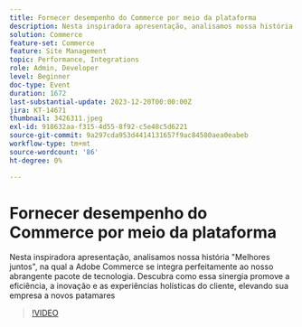 ```yaml
---
title: Fornecer desempenho do Commerce por meio da plataforma
description: Nesta inspiradora apresentação, analisamos nossa história "Melhores juntos", na qual a Adobe Commerce se integra perfeitamente ao nosso abrangente pacote de tecnologia. Descubra como essa sinergia promove a eficiência, a inovação e as experiências holísticas do cliente, elevando sua empresa a novos patamares
solution: Commerce
feature-set: Commerce
feature: Site Management
topic: Performance, Integrations
role: Admin, Developer
level: Beginner
doc-type: Event
duration: 1672
last-substantial-update: 2023-12-20T00:00:00Z
jira: KT-14671
thumbnail: 3426311.jpeg
exl-id: 918632aa-f315-4d55-8f92-c5e48c5d6221
source-git-commit: 9a297cda953d4414131657f9ac84580aea0eabeb
workflow-type: tm+mt
source-wordcount: '86'
ht-degree: 0%

---
```


# Fornecer desempenho do Commerce por meio da plataforma

Nesta inspiradora apresentação, analisamos nossa história &quot;Melhores juntos&quot;, na qual a Adobe Commerce se integra perfeitamente ao nosso abrangente pacote de tecnologia. Descubra como essa sinergia promove a eficiência, a inovação e as experiências holísticas do cliente, elevando sua empresa a novos patamares

>[!VIDEO](https://video.tv.adobe.com/v/3426311/?learn=on)
